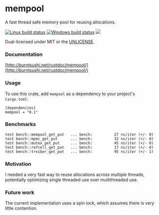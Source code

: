 mempool
=======
A fast thread safe memory pool for reusing allocations.

[![Linux build status](https://api.travis-ci.org/BurntSushi/mempool.png)](https://travis-ci.org/BurntSushi/mempool)
[![Windows build status](https://ci.appveyor.com/api/projects/status/github/BurntSushi/mempool?svg=true)](https://ci.appveyor.com/project/BurntSushi/mempool)
[![](http://meritbadge.herokuapp.com/mempool)](https://crates.io/crates/mempool)

Dual-licensed under MIT or the [UNLICENSE](http://unlicense.org).

### Documentation

[http://burntsushi.net/rustdoc/mempool/](http://burntsushi.net/rustdoc/mempool/)

### Usage

To use this crate, add `mempool` as a dependency to your project's
`Cargo.toml`:

```
[dependencies]
mempool = "0.1"
```

### Benchmarks

```
test bench::mempool_get_put   ... bench:          27 ns/iter (+/- 0)
test bench::mpmc_get_put      ... bench:          32 ns/iter (+/- 0)
test bench::mutex_get_put     ... bench:          45 ns/iter (+/- 0)
test bench::refcell_get_put   ... bench:          17 ns/iter (+/- 0)
test bench::treiber_get_put   ... bench:          95 ns/iter (+/- 1)
```

### Motivation

I needed a very fast way to reuse allocations across multiple threads,
potentially optimizing single threaded use over multithreaded use.

### Future work

The current implementation uses a spin lock, which assumes there is very little
contention.
